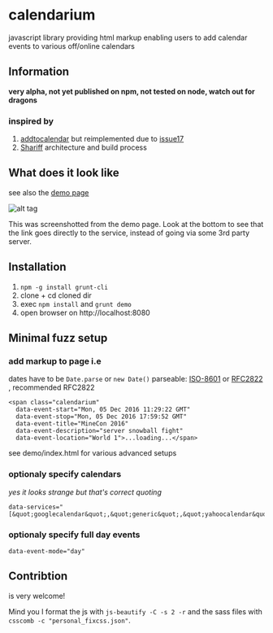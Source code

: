 # calendarium
javascript library providing html markup enabling users to add calendar events to various off/online calendars


## Information

**very alpha, not yet published on npm, not tested on node, watch out for dragons**

### inspired by

1. [addtocalendar](https://github.com/AddToCalendar/addtocalendar) but reimplemented due to [issue17](https://github.com/AddToCalendar/addtocalendar/issues/17)
2. [Shariff](https://github.com/heiseonline/shariff) architecture and build process

## What does it look like

see also the [demo page](https://rawgit.com/birdspider/calendarium/master/demo/github.html)

![alt tag](https://raw.githubusercontent.com/birdspider/calendarium/master/demo/what-does-it-look-like.png)

This was screenshotted from the demo page. Look at the bottom to see that the link goes directly to the service, instead
of going via some 3rd party server.

## Installation

1. `npm -g install grunt-cli`
2. clone + cd cloned dir
3. exec `npm install` and `grunt demo`
4. open browser on http://localhost:8080

## Minimal fuzz setup

### add markup to page i.e

dates have to be `Date.parse` or `new Date()` parseable:
[ISO-8601](https://developer.mozilla.org/en-US/docs/Web/JavaScript/Reference/Global_Objects/Date/parse#ECMAScript_5_ISO-8601_format_support) or [RFC2822](https://tools.ietf.org/html/rfc2822) , recommended RFC2822

```
<span class="calendarium"
  data-event-start="Mon, 05 Dec 2016 11:29:22 GMT"
  data-event-stop="Mon, 05 Dec 2016 17:59:52 GMT"
  data-event-title="MineCon 2016"
  data-event-description="server snowball fight"
  data-event-location="World 1">...loading...</span>
```

see demo/index.html for various advanced setups

### optionaly specify calendars

*yes it looks strange but that's correct quoting*

```
data-services="[&quot;googlecalendar&quot;,&quot;generic&quot;,&quot;yahoocalendar&quot;,&quot;outlookonline&quot;]"
```

### optionaly specify full day events

```
data-event-mode="day"
```

## Contribtion

is very welcome!

Mind you I format the js with `js-beautify -C -s 2 -r` and the sass files with `csscomb -c "personal_fixcss.json"`.
